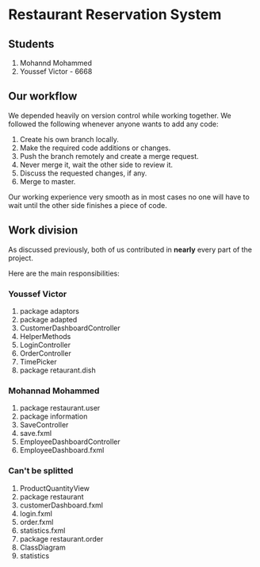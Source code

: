 # Restaurant Reservation System

## Students

1. Mohannd Mohammed
2. Youssef Victor - 6668

## Our workflow

We depended heavily on version control while working together. We followed the following whenever anyone wants to add any code:

1. Create his own branch locally.
2. Make the required code additions or changes.
3. Push the branch remotely and create a merge request.
4. Never merge it, wait the other side to review it.
5. Discuss the requested changes, if any.
6. Merge to master.

Our working experience very smooth as in most cases no one will have to wait until the other side finishes a piece of code.

## Work division

As discussed previously, both of us contributed in **nearly** every part of the project.

Here are the main responsibilities:

### Youssef Victor

1. package adaptors
2. package adapted
3. CustomerDashboardController
4. HelperMethods
5. LoginController
6. OrderController
7. TimePicker
8. package retaurant.dish

### Mohannad Mohammed

1. package restaurant.user
2. package information
3. SaveController
4. save.fxml
5. EmployeeDashboardController
6. EmployeeDashboard.fxml

### Can't be splitted

1. ProductQuantityView
2. package restaurant
3. customerDashboard.fxml
4. login.fxml
5. order.fxml
6. statistics.fxml
7. package restaurant.order
8. ClassDiagram
9. statistics
